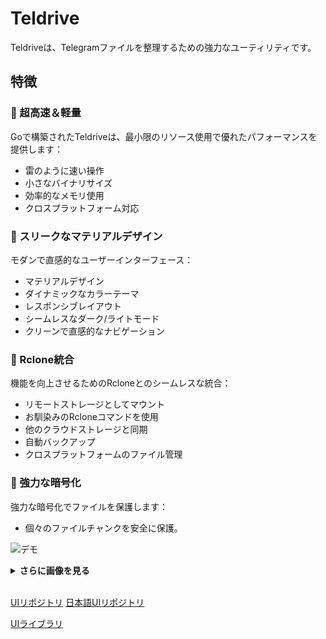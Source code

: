 # Teldrive

Teldriveは、Telegramファイルを整理するための強力なユーティリティです。

## 特徴

### 🚀 超高速＆軽量
Goで構築されたTeldriveは、最小限のリソース使用で優れたパフォーマンスを提供します：
- 雷のように速い操作
- 小さなバイナリサイズ
- 効率的なメモリ使用
- クロスプラットフォーム対応

### 🎨 スリークなマテリアルデザイン
モダンで直感的なユーザーインターフェース：
- マテリアルデザイン
- ダイナミックなカラーテーマ
- レスポンシブレイアウト
- シームレスなダーク/ライトモード
- クリーンで直感的なナビゲーション

### 🔄 Rclone統合
機能を向上させるためのRcloneとのシームレスな統合：
- リモートストレージとしてマウント
- お馴染みのRcloneコマンドを使用
- 他のクラウドストレージと同期
- 自動バックアップ
- クロスプラットフォームのファイル管理

### 🔐 強力な暗号化
強力な暗号化でファイルを保護します：
- 個々のファイルチャンクを安全に保護。

![デモ](/images/demo1.png)

<details>
<summary><b>さらに画像を見る</b></summary>

![デモ2](/images/demo2.png)
![デモ3](/images/demo3.png)
![デモ5](/images/demo6.png)
![デモ8](/images/demo8.png)
![デモ7](/images/demo7.png)
![デモ4](/images/demo4.png)
</details>

<br>

[UIリポジトリ](https://github.com/tgdrive/teldrive-ui)
[日本語UIリポジトリ](https://github.com/occupiedliquid/teldrive-ui)

[UIライブラリ](https://github.com/divyam234/tw-material)
